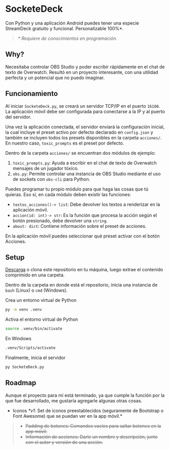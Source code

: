 # SocketeDeck

Con Python y una aplicación Android puedes tener una especie StreamDeck gratuito y funcional. Personalizable 100%*.  

> _\* Requiere de conocimientos en programación._  

## Why?

Necesitaba controlar OBS Studio y poder escribir rápidamente en el chat de texto de Overwatch. Resultó en un proyecto interesante, con una utilidad perfecta y un potencial que no puedo imaginar.  

## Funcionamiento

Al iniciar `SocketeDeck.py`, se creará un servidor TCP/IP en el puerto `16100`. La aplicación móvil debe ser configurada para conectarse a la IP y al puerto del servidor.  

Una vez la aplicación conectada, el servidor enviará la configuración inicial, la cual incluye el preset activo por defecto declarado en `config.json` y también se incluyen todos los presets disponibles en la carpeta `acciones/`. En nuestro caso, `toxic_prompts` es el preset por defecto.  

Dentro de la carpeta `acciones/` se encuentran dos módulos de ejemplo:  

 1. `toxic_prompts.py`: Ayuda a escribir en el chat de texto de Overwatch mensajes de un jugador tóxico.  
 2. `obs.py`: Permite controlar una instancia de OBS Studio mediante el uso de sockets con `obs-cli` para Python.  

Puedes programar tu propio módulo para que haga las cosas que tú quieras. Eso sí, en cada módulo deben existir las funciones:  

 - `textos_acciones()-> list`: Debe devolver los textos a renderizar en la aplicación móvil.  
 - `accion(id: int)-> str`: Es la función que procesa la acción según el botón presionado, debe devolver una `string`.  
 - `about: dict`: Contiene información sobre el preset de acciones.  

En la aplicación móvil puedes seleccionar qué preset activar con el botón Acciones.  

## Setup

[Descarga](https://github.com/Urfenox/SocketeDeck/archive/refs/heads/master.zip) o clona este repositorio en tu máquina, luego extrae el contenido comprimido en una carpeta.  

Dentro de la carpeta en donde está el repositorio, inicia una instancia de `bash` (Linux) o `cmd` (Windows).  

Crea un entorno virtual de Python  
```sh
py -m venv .venv
```

Activa el entorno virtual de Python  
```sh
source .venv/bin/activate
```
En Windows  
```sh
.venv/Scripts/activate
```

Finalmente, inicia el servidor  
```sh
py SocketeDeck.py
```

## Roadmap

Aunque el proyecto para mí está terminado, ya que cumple la función por la que fue desarrollado, me gustaría agregarle algunas otras cosas.  

 - Iconos _*v1_: Set de iconos preestablecidos (seguramente de Bootstrap o Font Awesome) que se puedan ver en la app móvil.*

> - ~~Padding de botones: Comandos vacíos para saltar botones en la app móvil.~~  
> - ~~Información de acciones: Darle un nombre y descripción, junto con el autor y versión de una acción.~~  
